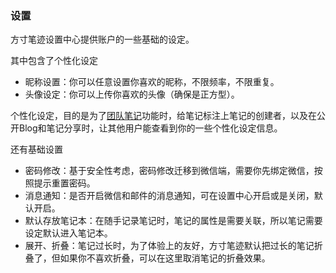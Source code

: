 ### 设置

方寸笔迹设置中心提供账户的一些基础的设定。

其中包含了个性化设定

- 昵称设置：你可以任意设置你喜欢的昵称，不限频率，不限重复。
- 头像设定：你可以上传你喜欢的头像（确保是正方型）。

个性化设定，目的是为了[团队笔记](./team.md)功能时，给笔记标注上笔记的创建者，以及在公开Blog和笔记分享时，让其他用户能查看到你的一些个性化设定信息。



还有基础设置

- 密码修改：基于安全性考虑，密码修改迁移到微信端，需要你先绑定微信，按照提示重置密码。
- 消息通知：是否开启微信和邮件的消息通知，可在设置中心开启或是关闭，默认开启。
- 默认存放笔记本：在随手记录笔记时，笔记的属性是需要关联，所以笔记需要设定默认进入笔记本。
- 展开、折叠：笔记过长时，为了体验上的友好，方寸笔迹默认把过长的笔记折叠了，但如果你不喜欢折叠，可以在这里取消笔记的折叠效果。


